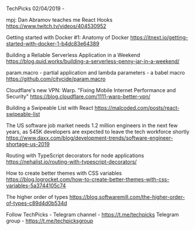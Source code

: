 TechPicks 02/04/2019 -

mpj: Dan Abramov teaches me React Hooks
https://www.twitch.tv/videos/404530952

Getting started with Docker #1: Anatomy of Docker
https://itnext.io/getting-started-with-docker-1-b4dc83e64389

Building a Reliable Serverless Application in a Weekend
https://blog.quid.works/building-a-serverless-penny-jar-in-a-weekend/

param.macro - partial application and lambda parameters - a babel macro
https://github.com/citycide/param.macro

Cloudflare's new VPN: Warp. "Fixing Mobile Internet Performance and Security"
https://blog.cloudflare.com/1111-warp-better-vpn/

Building a Swipeable List with React
https://malcoded.com/posts/react-swipeable-list

The US software job market needs 1.2 million engineers in the next few years, as 545K developers are expected to leave the tech workforce shortly
https://www.daxx.com/blog/development-trends/software-engineer-shortage-us-2019

Routing with TypeScript decorators for node applications
https://nehalist.io/routing-with-typescript-decorators/

How to create better themes with CSS variables
https://blog.logrocket.com/how-to-create-better-themes-with-css-variables-5a3744105c74

The higher order of types
https://blog.softwaremill.com/the-higher-order-of-types-c89d4d0b534d

Follow TechPicks -
Telegram channel - https://t.me/techpicks
Telegram group - https://t.me/techpicksgroup